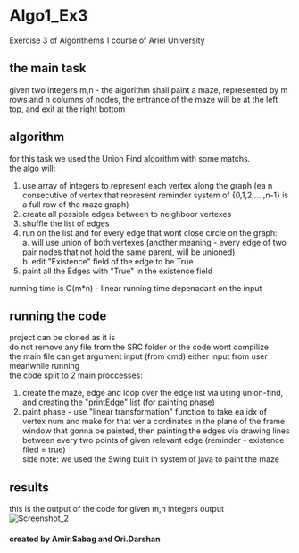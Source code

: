 # Algo1_Ex3
Exercise 3 of Algorithems 1 course of Ariel University

## the main task 
given two integers m,n - the algorithm shall paint a maze, represented by m rows and n columns of nodes, the entrance of the maze will be at the left top, and exit at the right bottom

## algorithm
for this task we used the Union Find algorithm with some matchs.<br>
the algo will:<br>
<o1>  
  1. use array of integers to represent each vertex along the graph (ea n consecutive of vertex that represent reminder system of {0,1,2,....,n-1} is a full row of the maze graph)<br>
  2. create all possible edges between to neighboor vertexes<br>
  3. shuffle the list of edges<br>
  4. run on the list and for every edge that wont close circle on the graph:<br>
    a. will use union of both vertexes (another meaning - every edge of two pair nodes that not hold the same parent, will be unioned)<br>
    b. edit "Existence" field of the edge to be True<br>
  5. paint all the Edges with "True" in the existence field<br>
</o1>
running time is O(m*n) - linear running time depenadant on the input

## running the code
project can be cloned as it is <br>
do not remove any file from the SRC folder or the code wont compilize <br>
the main file can get argument input (from cmd) either input from user meanwhile running <br>
the code split to 2 main proccesses: <br>
  1. create the maze, edge and loop over the edge list via using union-find, and creating the "printEdge" list (for painting phase) <br>
  2. paint phase - use "linear transformation" function to take ea idx of vertex num and make for that ver a cordinates in the plane of the frame window that gonna be painted, then painting the edges via drawing lines between every two points of given relevant edge (reminder - existence filed = true) <br>
side note: we used the Swing built in system of java to paint the maze 



## results
this is the output of the code for given m,n integers output <br>
![Screenshot_2](https://user-images.githubusercontent.com/89981387/143723839-8ef9f7d2-8e54-46cb-a6a4-be42f8ef4888.png)

#### created by Amir.Sabag and Ori.Darshan


